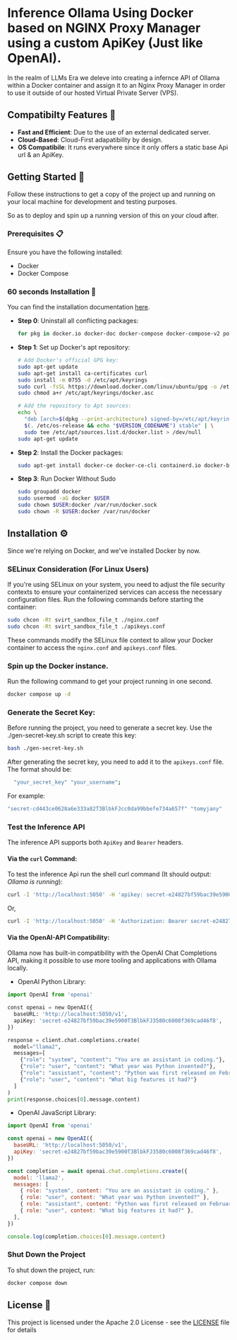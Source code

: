 # Inference Ollama Using Docker based on NGINX Proxy Manager using a custom ApiKey (Just like OpenAI).

In the realm of LLMs Era we deleve into creating a infernce API of Ollama within a Docker container and assign it to an Nginx Proxy Manager in order to use it outside of our hosted Virtual Private Server (VPS).

## Compatibilty Features 🎯

- **Fast and Efficient**: Due to the use of an external dedicated server.
- **Cloud-Based**: Cloud-First adapatibility by design.
- **OS Compatibile**: It runs everywhere since it only offers a static base Api url & an ApiKey.

## Getting Started 🚀

Follow these instructions to get a copy of the project up and running on your local machine for development and testing purposes.

So as to deploy and spin up a running version of this on your cloud after.

### Prerequisites 📋

Ensure you have the following installed:

- Docker
- Docker Compose

### 60 seconds Installation 💽

You can find the installation documentation [here](https://docs.docker.com/engine/install/ubuntu/).

- **Step 0**: Uninstall all conflicting packages:

  ```bash
  for pkg in docker.io docker-doc docker-compose docker-compose-v2 podman-docker containerd runc; do sudo apt-get remove $pkg; done
  ```

- **Step 1**: Set up Docker's apt repository:

  ```bash
  # Add Docker's official GPG key:
  sudo apt-get update
  sudo apt-get install ca-certificates curl
  sudo install -m 0755 -d /etc/apt/keyrings
  sudo curl -fsSL https://download.docker.com/linux/ubuntu/gpg -o /etc/apt/keyrings/docker.asc
  sudo chmod a+r /etc/apt/keyrings/docker.asc

  # Add the repository to Apt sources:
  echo \
    "deb [arch=$(dpkg --print-architecture) signed-by=/etc/apt/keyrings/docker.asc] https://download.docker.com/linux/ubuntu \
    $(. /etc/os-release && echo "$VERSION_CODENAME") stable" | \
    sudo tee /etc/apt/sources.list.d/docker.list > /dev/null
  sudo apt-get update
  ```

- **Step 2**: Install the Docker packages:

  ```bash
  sudo apt-get install docker-ce docker-ce-cli containerd.io docker-buildx-plugin docker-compose-plugin
  ```

- **Step 3**: Run Docker Without Sudo

  ```bash
  sudo groupadd docker
  sudo usermod -aG docker $USER
  sudo chown $USER:docker /var/run/docker.sock
  sudo chown -R $USER:docker /var/run/docker
  ```

## Installation ⚙️

Since we're relying on Docker, and we've installed Docker by now.

### SELinux Consideration (For Linux Users)

If you're using SELinux on your system, you need to adjust the file security contexts to ensure your containerized services can access the necessary configuration files. Run the following commands before starting the container:

```bash
sudo chcon -Rt svirt_sandbox_file_t ./nginx.conf
sudo chcon -Rt svirt_sandbox_file_t ./apikeys.conf
```

These commands modify the SELinux file context to allow your Docker container to access the `nginx.conf` and `apikeys.conf` files.

### Spin up the Docker instance.

Run the following command to get your project running in one second.

```bash
docker compose up -d
```

### Generate the Secret Key:

Before running the project, you need to generate a secret key. Use the ./gen-secret-key.sh script to create this key:

```bash
bash ./gen-secret-key.sh
```

After generating the secret key, you need to add it to the `apikeys.conf` file. The format should be:

```bash
  "your_secret_key" "your_username";
```

For example:

```bash
"secret-cd443ce0628a6e333a82T3BlbkFJcc0da99bbefe734a657f" "tomyjany"
```

### Test the Inference API

The inference API supports both `ApiKey` and `Bearer` headers.

#### Via the `curl` Command:

To test the inference Api run the shell curl command (It should output: _Ollama is running_):

```bash
curl -I 'http://localhost:5050' -H 'apikey: secret-e24827bf59bac39e5900T3BlbkFJ3580c6008f369cad46f8'
```

Or,

```bash
curl -I 'http://localhost:5050' -H 'Authorization: Bearer secret-e24827bf59bac39e5900T3BlbkFJ3580c6008f369cad46f8'
```



#### Via the OpenAI-API Compatibility:

Ollama now has built-in compatibility with the OpenAI Chat Completions API, making it possible to use more tooling and applications with Ollama locally.

* OpenAI Python Library:

```python
import OpenAI from 'openai'

const openai = new OpenAI({
  baseURL: 'http://localhost:5050/v1',
  apiKey: 'secret-e24827bf59bac39e5900T3BlbkFJ3580c6008f369cad46f8', 
})

response = client.chat.completions.create(
  model="llama2",
  messages=[
    {"role": "system", "content": "You are an assistant in coding."},
    {"role": "user", "content": "What year was Python invented?"},
    {"role": "assistant", "content": "Python was first released on February 20, 1991."},
    {"role": "user", "content": "What big features it had?"}
  ]
)
print(response.choices[0].message.content)
```

* OpenAI JavaScript Library:

```js
import OpenAI from 'openai'

const openai = new OpenAI({
  baseURL: 'http://localhost:5050/v1',
  apiKey: 'secret-e24827bf59bac39e5900T3BlbkFJ3580c6008f369cad46f8',
})

const completion = await openai.chat.completions.create({
  model: 'llama2',
  messages: [
    { role: "system", content: "You are an assistant in coding." },
    { role: "user", content: "What year was Python invented?" },
    { role: "assistant", content: "Python was first released on February 20, 1991." },
    { role: "user", content: "What big features it had?" },
  ],
})

console.log(completion.choices[0].message.content)
```

### Shut Down the Project

To shut down the project, run:

```bash
docker compose down
```

## License 📄

This project is licensed under the Apache 2.0 License - see the [LICENSE](LICENSE) file for details
